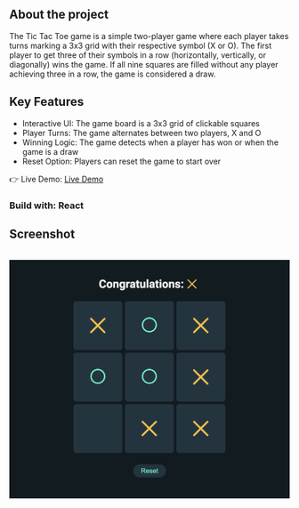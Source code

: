 <h2>About the project</h2>

  <p>The Tic Tac Toe game is a simple two-player game where each player takes turns marking a 3x3 grid with their respective symbol (X or O). The first player to get three of their symbols in a row (horizontally, vertically, or diagonally) wins the game. If all nine squares are filled without any player achieving three in a row, the game is considered a draw.</p>

  <h2>Key Features</h2>
  <ul>
  <li>Interactive UI: The game board is a 3x3 grid of clickable squares</li>
  <li>Player Turns: The game alternates between two players, X and O</li>
  <li>Winning Logic: The game detects when a player has won or when the game is a draw</li>
  <li>Reset Option: Players can reset the game to start over</li>
  </ul>

👉 Live Demo: <a href='https://sanjayvjacob.github.io/tictactoe-react/'>Live Demo</a>

<h3>Build with: React</h3>

<h2>Screenshot</h2>
<br>
<div align='center'>
<img src='./public/screenshot.png'/>
